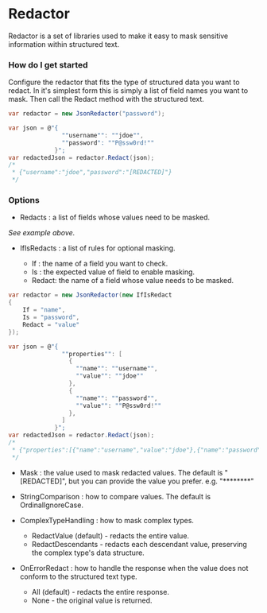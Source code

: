 # Redactor
Redactor is a set of libraries used to make it easy to mask sensitive information within structured text.

### How do I get started

Configure the redactor that fits the type of structured data you want to redact.  In it's simplest form this is simply a list of field names you want to mask.  Then call the Redact method with the structured text.

```csharp
var redactor = new JsonRedactor("password");

var json = @"{
               ""username"": ""jdoe"",
               ""password": ""P@ssw0rd!""
             }";
var redactedJson = redactor.Redact(json); 
/*
 * {"username":"jdoe","password":"[REDACTED]"}
 */
```

### Options

* Redacts : a list of fields whose values need to be masked.

_See example above._

* IfIsRedacts : a list of rules for optional masking.

  * If : the name of a field you want to check.
  * Is : the expected value of field to enable masking.
  * Redact: the name of a field whose value needs to be masked.

```csharp
var redactor = new JsonRedactor(new IfIsRedact 
{ 
    If = "name", 
    Is = "password", 
    Redact = "value" 
});

var json = @"{
               ""properties"": [
                 {
                   ""name"": ""username"",
                   ""value"": ""jdoe""
                 },
                 {
                   ""name"": ""password"",
                   ""value"": ""P@ssw0rd!""
                 },
               ]
             }";
var redactedJson = redactor.Redact(json);
/*
 * {"properties":[{"name":"username","value":"jdoe"},{"name":"password","value":"[REDACTED]"}}
 */
```

* Mask : the value used to mask redacted values.  The default is "[REDACTED]", but you can provide the value you prefer.  e.g. "********"

* StringComparison : how to compare values.  The default is OrdinalIgnoreCase.

* ComplexTypeHandling : how to mask complex types.
  * RedactValue (default) - redacts the entire value.
  * RedactDescendants - redacts each descendant value, preserving the complex type's data structure.

* OnErrorRedact : how to handle the response when the value does not conform to the structured text type.
  * All (default) - redacts the entire response.
  * None - the original value is returned.

